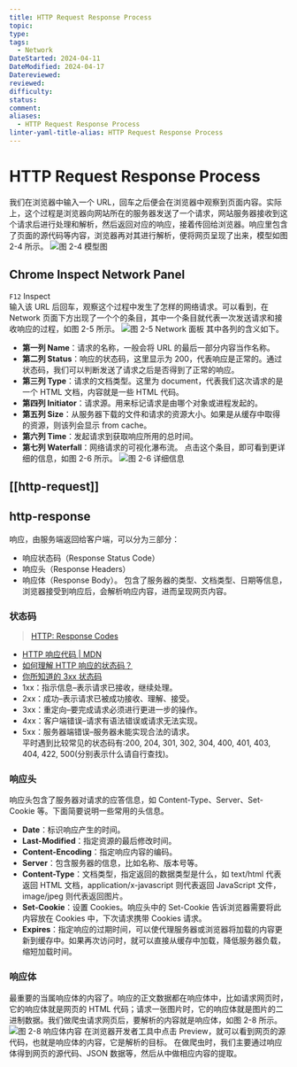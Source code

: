 ```yaml
---
title: HTTP Request Response Process
topic: 
type: 
tags:
  - Network
DateStarted: 2024-04-11
DateModified: 2024-04-17
Datereviewed: 
reviewed: 
difficulty: 
status: 
comment: 
aliases:
  - HTTP Request Response Process
linter-yaml-title-alias: HTTP Request Response Process
---
```


# HTTP Request Response Process

我们在浏览器中输入一个 URL，回车之后便会在浏览器中观察到页面内容。实际上，这个过程是浏览器向网站所在的服务器发送了一个请求，网站服务器接收到这个请求后进行处理和解析，然后返回对应的响应，接着传回给浏览器。响应里包含了页面的源代码等内容，浏览器再对其进行解析，便将网页呈现了出来，模型如图 2-4 所示。
![](https://cdn.cuiqingcai.com/wp-content/uploads/2018/02/2-4.jpg)图 2-4 模型图

## Chrome Inspect Network Panel

`F12` Inspect  
输入该 URL 后回车，观察这个过程中发生了怎样的网络请求。可以看到，在 Network 页面下方出现了一个个的条目，其中一个条目就代表一次发送请求和接收响应的过程，如图 2-5 所示。
![](https://cdn.cuiqingcai.com/wp-content/uploads/2018/02/2-5.png)图 2-5 Network 面板
其中各列的含义如下。

- **第一列 Name**：请求的名称，一般会将 URL 的最后一部分内容当作名称。
- **第二列 Status**：响应的状态码，这里显示为 200，代表响应是正常的。通过状态码，我们可以判断发送了请求之后是否得到了正常的响应。
- **第三列 Type**：请求的文档类型。这里为 document，代表我们这次请求的是一个 HTML 文档，内容就是一些 HTML 代码。
- **第四列 Initiator**：请求源。用来标记请求是由哪个对象或进程发起的。
- **第五列 Size**：从服务器下载的文件和请求的资源大小。如果是从缓存中取得的资源，则该列会显示 from cache。
- **第六列 Time**：发起请求到获取响应所用的总时间。
- **第七列 Waterfall**：网络请求的可视化瀑布流。
  点击这个条目，即可看到更详细的信息，如图 2-6 所示。
  ![](https://cdn.cuiqingcai.com/wp-content/uploads/2018/02/2-6.jpg)图 2-6 详细信息

## [[http-request]]

## http-response

响应，由服务端返回给客户端，可以分为三部分：

- 响应状态码（Response Status Code）
- 响应头（Response Headers）
- 响应体（Response Body）。
  包含了服务器的类型、文档类型、日期等信息，浏览器接受到响应后，会解析响应内容，进而呈现网页内容。

### 状态码

> [HTTP: Response Codes](https://dev.opera.com/articles/http-response-codes/)

- [HTTP 响应代码 | MDN](https://link.juejin.cn?target=https%3A%2F%2Fdeveloper.mozilla.org%2Fzh-CN%2Fdocs%2FWeb%2FHTTP%2FStatus "https://developer.mozilla.org/zh-CN/docs/Web/HTTP/Status")
- [如何理解 HTTP 响应的状态码？](https://link.juejin.cn?target=https%3A%2F%2Fharttle.land%2F2015%2F08%2F15%2Fhttp-status-code.html%23header-11 "https://harttle.land/2015/08/15/http-status-code.html#header-11")
- [你所知道的 3xx 状态码](https://link.juejin.cn?target=https%3A%2F%2Faotu.io%2Fnotes%2F2016%2F01%2F28%2F3xx-of-http-status%2Findex.html "https://aotu.io/notes/2016/01/28/3xx-of-http-status/index.html")
- 1xx：指示信息–表示请求已接收，继续处理。
- 2xx：成功–表示请求已被成功接收、理解、接受。
- 3xx：重定向–要完成请求必须进行更进一步的操作。
- 4xx：客户端错误–请求有语法错误或请求无法实现。
- 5xx：服务器端错误–服务器未能实现合法的请求。  
   平时遇到比较常见的状态码有:200, 204, 301, 302, 304, 400, 401, 403, 404, 422, 500(分别表示什么请自行查找)。

### 响应头

响应头包含了服务器对请求的应答信息，如 Content-Type、Server、Set-Cookie 等。下面简要说明一些常用的头信息。

- **Date**：标识响应产生的时间。
- **Last-Modified**：指定资源的最后修改时间。
- **Content-Encoding**：指定响应内容的编码。
- **Server**：包含服务器的信息，比如名称、版本号等。
- **Content-Type**：文档类型，指定返回的数据类型是什么，如 text/html 代表返回 HTML 文档，application/x-javascript 则代表返回 JavaScript 文件，image/jpeg 则代表返回图片。
- **Set-Cookie**：设置 Cookies。响应头中的 Set-Cookie 告诉浏览器需要将此内容放在 Cookies 中，下次请求携带 Cookies 请求。
- **Expires**：指定响应的过期时间，可以使代理服务器或浏览器将加载的内容更新到缓存中。如果再次访问时，就可以直接从缓存中加载，降低服务器负载，缩短加载时间。

### 响应体

最重要的当属响应体的内容了。响应的正文数据都在响应体中，比如请求网页时，它的响应体就是网页的 HTML 代码；请求一张图片时，它的响应体就是图片的二进制数据。我们做爬虫请求网页后，要解析的内容就是响应体，如图 2-8 所示。
![](https://cdn.cuiqingcai.com/wp-content/uploads/2018/02/2-8.jpg)图 2-8 响应体内容
在浏览器开发者工具中点击 Preview，就可以看到网页的源代码，也就是响应体的内容，它是解析的目标。
在做爬虫时，我们主要通过响应体得到网页的源代码、JSON 数据等，然后从中做相应内容的提取。
